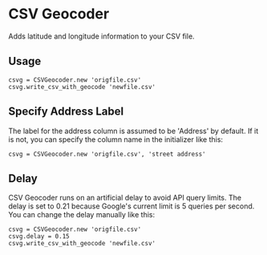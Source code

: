 CSV Geocoder
============

Adds latitude and longitude information to your CSV file.

Usage
-----

    csvg = CSVGeocoder.new 'origfile.csv'
    csvg.write_csv_with_geocode 'newfile.csv'

Specify Address Label
---------------------

The label for the address column is assumed to be 'Address' by default. If it is not, you can specify the column name in the initializer like this:

    csvg = CSVGeocoder.new 'origfile.csv', 'street address'

Delay
-----

CSV Geocoder runs on an artificial delay to avoid API query limits. The delay is set to 0.21 because Google's current limit is 5 queries per second. You can change the delay manually like this:

    csvg = CSVGeocoder.new 'origfile.csv'
    csvg.delay = 0.15
    csvg.write_csv_with_geocode 'newfile.csv'